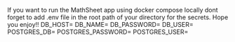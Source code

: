 If you want to run the MathSheet app using docker compose locally dont forget to add .env file in the root path of your directory for the secrets. Hope you enjoy!!
DB_HOST=<your own secret>
DB_NAME=<your own secret>
DB_PASSWORD=<your own secret>
DB_USER=<your own secret>
POSTGRES_DB=<your own secret>
POSTGRES_PASSWORD=<your own secret>
POSTGRES_USER=<your own secret>
